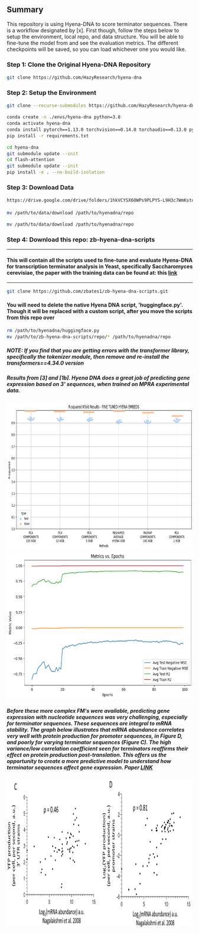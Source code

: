 ## Summary

This repository is using Hyena-DNA to score terminator sequences. There is a workflow designated by [x]. First though, follow the steps below to setup the environment, local repo, and data structure. You will be able to fine-tune the model from and see the evaluation metrics. The different checkpoints will be saved, so you can load whichever one you would like. 

### Step 1: Clone the Original Hyena-DNA Repository

```bash
git clone https://github.com/HazyResearch/hyena-dna
```

### Step 2: Setup the Environment


```bash
git clone --recurse-submodules https://github.com/HazyResearch/hyena-dna.git && cd hyena-dna
```

```bash
conda create -n ./envs/hyena-dna python=3.8
conda activate hyena-dna
conda install pytorch==1.13.0 torchvision==0.14.0 torchaudio==0.13.0 pytorch-cuda=11.7 -c pytorch -c nvidia
pip install -r requirements.txt
```

```bash
cd hyena-dna
git submodule update --init
cd flash-attention
git submodule update --init
pip install -e . --no-build-isolation
```

### Step 3: Download Data
```bash
https://drive.google.com/drive/folders/1hkVCYSX6OWPs9PLPYS-L9H3c7WmKstdZ?usp=sharing

mv /path/to/data/download /path/to/hyenadna/repo
```

```bash
mv /path/to/data/download /path/to/hyenadna/repo
```

### Step 4: Download this repo: zb-hyena-dna-scripts
---
#### This will contain all the scripts used to fine-tune and evaluate Hyena-DNA for transcription terminator analysis in Yeast, specifically Saccharomyces cerevisiae, the paper with the training data can be found at: this [link](https://journals.plos.org/plosgenetics/article?id=10.1371/journal.pgen.1005147)
---

```bash
git clone https://github.com/zbates1/zb-hyena-dna-scripts.git
```


#### You will need to delete the native Hyena DNA script, 'huggingface.py'. Though it will be replaced with a custom script, after you move the scripts from this repo over

```bash
rm /path/to/hyenadna/huggingface.py
mv /path/to/zb-hyena-dna-scripts/repo/* /path/to/hyenadna/repo
```


##### NOTE: If you find that you are getting errors with the transformer library, specifically the tokenizer module, then remove and re-install the transformers==4.34.0 version


##### Results from [3] and [1b]. Hyena DNA does a great job of predicting gene expression based on 3' sequences, when trained on MPRA experimental data.

<img src="pics/kfold_epoch58_[3].png" alt= "" width="600" height="400">

<img src="pics/kfold_epoch_[1ab].png" alt= "" width="600" height="400">


##### Before these more complex FM's were available, predicting gene expression with nucleotide sequences was very challenging, especially for terminator sequences. These sequences are integral to mRNA stability. The graph below illustrates that mRNA abundance correlates very well with protein production for promoter sequences, in Figure D, and poorly for varying terminator sequences (Figure C). The high variance/low correlation coefficient seen for terminators reaffirms their effect on protein production post-translation. This offers us the opportunity to create a more predictive model to understand how terminator sequences affect gene expression. Paper [LINK](https://journals.plos.org/ploscompbiol/article?id=10.1371/journal.pcbi.1002934#pcbi-1002934-g003)

<img src="pics/shalem_13_gene_expression.PNG" alt= "" width="800" height="400">

